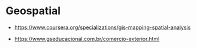 # Geospatial

- https://www.coursera.org/specializations/gis-mapping-spatial-analysis

- https://www.gseducacional.com.br/comercio-exterior.html
